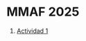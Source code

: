 # MMAF 2025

1. [Actividad 1](https://githubtocolab.com/abelalv/MMAF_2025/blob/main/seccion_1/MMAF_actividad_1.ipynb)
